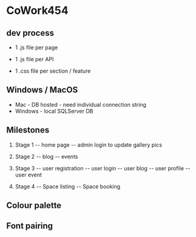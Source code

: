 # CoWork454

## dev process
- 1 .js file per page
- 1 .js file per API

- 1 .css file per section / feature 

## Windows / MacOS
- Mac - DB hosted - need individual connection string
- Windows - local SQLServer DB

## Milestones
1. Stage 1 
-- home page
-- admin login to update gallery pics

2. Stage 2
-- blog
-- events

3. Stage 3 
-- user registration
-- user login
-- user blog
-- user profile
-- user event

4. Stage 4
-- Space listing
-- Space booking

## Colour palette

## Font pairing



